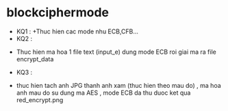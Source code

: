 # blockciphermode
- KQ1 : 
+Thuc hien cac mode nhu ECB,CFB...
- KQ2 :
+ Thuc hien ma hoa 1 file text (input_e) dung mode ECB roi giai ma ra file encrypt_data
- KQ3 :
+ thuc hien tach anh JPG thanh anh xam (thuc hien theo mau do) , ma hoa anh mau do su dung ma AES , mode ECB da thu duoc ket qua red_encrypt.png


